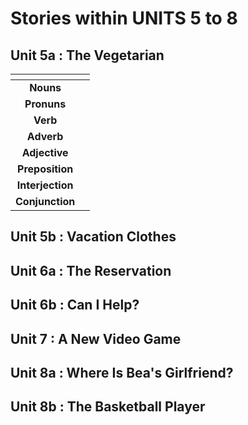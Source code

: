 # Stories within UNITS 5 to 8

## Unit 5a : The Vegetarian

| <!-- --> | <!-- --> |
| :------: | :------: |
| **Nouns** | |
| **Pronuns** | |
| **Verb** | |
| **Adverb** | |
| **Adjective** | |
| **Preposition** | |
| **Interjection** | |
| **Conjunction** | |

## Unit 5b : Vacation Clothes

## Unit 6a : The Reservation

## Unit 6b : Can I Help?

## Unit 7 : A New Video Game

## Unit 8a : Where Is Bea's Girlfriend?

## Unit 8b : The Basketball Player
